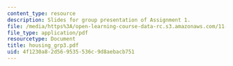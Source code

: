 ```yaml
---
content_type: resource
description: Slides for group presentation of Assignment 1.
file: /media/https%3A/open-learning-course-data-rc.s3.amazonaws.com/11-946j-beijing-urban-design-studio-summer-2004/4f1230a82d569535536c9d8aebacb751_housing_grp3.pdf
file_type: application/pdf
resourcetype: Document
title: housing_grp3.pdf
uid: 4f1230a8-2d56-9535-536c-9d8aebacb751
---
```

